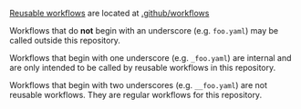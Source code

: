 [Reusable workflows](https://docs.github.com/en/actions/using-workflows/reusing-workflows) are located at [.github/workflows](.github/workflows)

Workflows that do **not** begin with an underscore (e.g. `foo.yaml`) may be called outside this repository.

Workflows that begin with one underscore (e.g. `_foo.yaml`) are internal and are only intended to be called by reusable workflows in this repository.

Workflows that begin with two underscores (e.g. `__foo.yaml`) are not reusable workflows. They are regular workflows for this repository.